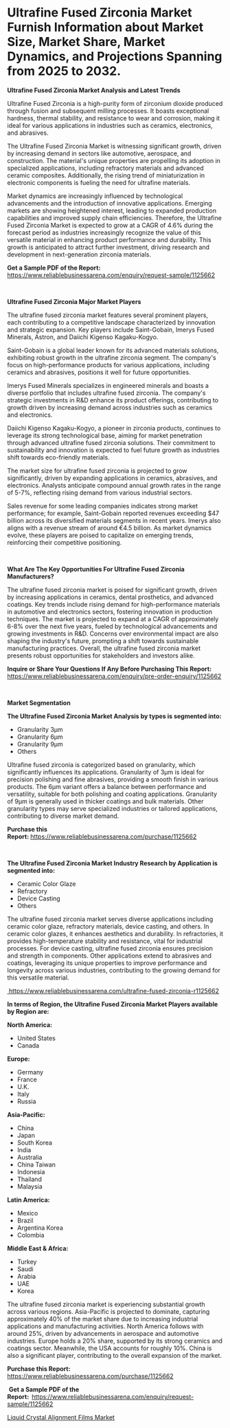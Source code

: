 <p><h1>Ultrafine Fused Zirconia Market Furnish Information about Market Size, Market Share, Market Dynamics, and Projections Spanning from 2025 to 2032.</h1></p><p><strong>Ultrafine Fused Zirconia Market Analysis and Latest Trends</strong></p>
<p><p>Ultrafine Fused Zirconia is a high-purity form of zirconium dioxide produced through fusion and subsequent milling processes. It boasts exceptional hardness, thermal stability, and resistance to wear and corrosion, making it ideal for various applications in industries such as ceramics, electronics, and abrasives.</p><p>The Ultrafine Fused Zirconia Market is witnessing significant growth, driven by increasing demand in sectors like automotive, aerospace, and construction. The material's unique properties are propelling its adoption in specialized applications, including refractory materials and advanced ceramic composites. Additionally, the rising trend of miniaturization in electronic components is fueling the need for ultrafine materials.</p><p>Market dynamics are increasingly influenced by technological advancements and the introduction of innovative applications. Emerging markets are showing heightened interest, leading to expanded production capabilities and improved supply chain efficiencies. Therefore, the Ultrafine Fused Zirconia Market is expected to grow at a CAGR of 4.6% during the forecast period as industries increasingly recognize the value of this versatile material in enhancing product performance and durability. This growth is anticipated to attract further investment, driving research and development in next-generation zirconia materials.</p></p>
<p><strong>Get a Sample PDF of the Report:&nbsp;</strong> <a href="https://www.reliablebusinessarena.com/enquiry/request-sample/1125662?utm_campaign=2095&utm_medium=2&utm_source=Github&utm_content=ia&utm_term=01022025&utm_id=ultrafine-fused-zirconia">https://www.reliablebusinessarena.com/enquiry/request-sample/1125662</a></p>
<p>&nbsp;</p>
<p><strong>Ultrafine Fused Zirconia Major Market Players</strong></p>
<p><p>The ultrafine fused zirconia market features several prominent players, each contributing to a competitive landscape characterized by innovation and strategic expansion. Key players include Saint-Gobain, Imerys Fused Minerals, Astron, and Daiichi Kigenso Kagaku-Kogyo.</p><p>Saint-Gobain is a global leader known for its advanced materials solutions, exhibiting robust growth in the ultrafine zirconia segment. The company's focus on high-performance products for various applications, including ceramics and abrasives, positions it well for future opportunities.</p><p>Imerys Fused Minerals specializes in engineered minerals and boasts a diverse portfolio that includes ultrafine fused zirconia. The company's strategic investments in R&D enhance its product offerings, contributing to growth driven by increasing demand across industries such as ceramics and electronics.</p><p>Daiichi Kigenso Kagaku-Kogyo, a pioneer in zirconia products, continues to leverage its strong technological base, aiming for market penetration through advanced ultrafine fused zirconia solutions. Their commitment to sustainability and innovation is expected to fuel future growth as industries shift towards eco-friendly materials.</p><p>The market size for ultrafine fused zirconia is projected to grow significantly, driven by expanding applications in ceramics, abrasives, and electronics. Analysts anticipate compound annual growth rates in the range of 5-7%, reflecting rising demand from various industrial sectors.</p><p>Sales revenue for some leading companies indicates strong market performance; for example, Saint-Gobain reported revenues exceeding $47 billion across its diversified materials segments in recent years. Imerys also aligns with a revenue stream of around €4.5 billion. As market dynamics evolve, these players are poised to capitalize on emerging trends, reinforcing their competitive positioning.</p></p>
<p>&nbsp;</p>
<p><strong>What Are The Key Opportunities For Ultrafine Fused Zirconia Manufacturers?</strong></p>
<p><p>The ultrafine fused zirconia market is poised for significant growth, driven by increasing applications in ceramics, dental prosthetics, and advanced coatings. Key trends include rising demand for high-performance materials in automotive and electronics sectors, fostering innovation in production techniques. The market is projected to expand at a CAGR of approximately 6-8% over the next five years, fueled by technological advancements and growing investments in R&D. Concerns over environmental impact are also shaping the industry's future, prompting a shift towards sustainable manufacturing practices. Overall, the ultrafine fused zirconia market presents robust opportunities for stakeholders and investors alike.</p></p>
<p><strong>Inquire or Share Your Questions If Any Before Purchasing This Report:</strong> <a href="https://www.reliablebusinessarena.com/enquiry/pre-order-enquiry/1125662?utm_campaign=2095&utm_medium=2&utm_source=Github&utm_content=ia&utm_term=01022025&utm_id=ultrafine-fused-zirconia">https://www.reliablebusinessarena.com/enquiry/pre-order-enquiry/1125662</a></p>
<p>&nbsp;</p>
<p><strong>Market Segmentation</strong></p>
<p><strong>The Ultrafine Fused Zirconia Market Analysis by types is segmented into:</strong></p>
<p><ul><li>Granularity 3μm</li><li>Granularity 6μm</li><li>Granularity 9μm</li><li>Others</li></ul></p>
<p><p>Ultrafine fused zirconia is categorized based on granularity, which significantly influences its applications. Granularity of 3μm is ideal for precision polishing and fine abrasives, providing a smooth finish in various products. The 6μm variant offers a balance between performance and versatility, suitable for both polishing and coating applications. Granularity of 9μm is generally used in thicker coatings and bulk materials. Other granularity types may serve specialized industries or tailored applications, contributing to diverse market demand.</p></p>
<p><strong>Purchase this Report:&nbsp;</strong><a href="https://www.reliablebusinessarena.com/purchase/1125662?utm_campaign=2095&utm_medium=2&utm_source=Github&utm_content=ia&utm_term=01022025&utm_id=ultrafine-fused-zirconia">https://www.reliablebusinessarena.com/purchase/1125662</a></p>
<p>&nbsp;</p>
<p><strong>The Ultrafine Fused Zirconia Market Industry Research by Application is segmented into:</strong></p>
<p><ul><li>Ceramic Color Glaze</li><li>Refractory</li><li>Device Casting</li><li>Others</li></ul></p>
<p><p>The ultrafine fused zirconia market serves diverse applications including ceramic color glaze, refractory materials, device casting, and others. In ceramic color glazes, it enhances aesthetics and durability. In refractories, it provides high-temperature stability and resistance, vital for industrial processes. For device casting, ultrafine fused zirconia ensures precision and strength in components. Other applications extend to abrasives and coatings, leveraging its unique properties to improve performance and longevity across various industries, contributing to the growing demand for this versatile material.</p></p>
<p><a href="https://www.reliablebusinessarena.com/ultrafine-fused-zirconia-r1125662?utm_campaign=2095&utm_medium=2&utm_source=Github&utm_content=ia&utm_term=01022025&utm_id=ultrafine-fused-zirconia">&nbsp;https://www.reliablebusinessarena.com/ultrafine-fused-zirconia-r1125662</a></p>
<p><strong>In terms of Region, the Ultrafine Fused Zirconia Market Players available by Region are:</strong></p>
<p>
    <p> <strong> North America: </strong>
        <ul>
            <li>United States</li>
            <li>Canada</li>
        </ul>
        </p> 
    <p> <strong> Europe: </strong>
        <ul>
            <li>Germany</li>
            <li>France</li>
            <li>U.K.</li>
            <li>Italy</li>
            <li>Russia</li>
        </ul>
        </p> 
    <p> <strong> Asia-Pacific: </strong>
        <ul>
            <li>China</li>
            <li>Japan</li>
            <li>South Korea</li>
            <li>India</li>
            <li>Australia</li>
            <li>China Taiwan</li>
            <li>Indonesia</li>
            <li>Thailand</li>
            <li>Malaysia</li>
        </ul>
        </p> 
    <p> <strong> Latin America: </strong>
        <ul>
            <li>Mexico</li>
            <li>Brazil</li>
            <li>Argentina Korea</li>
            <li>Colombia</li>
        </ul>
        </p> 
    <p> <strong> Middle East & Africa: </strong>
        <ul>
            <li>Turkey</li>
            <li>Saudi</li>
            <li>Arabia</li>
            <li>UAE</li>
            <li>Korea</li>
        </ul>
    </p>
    </p>
<p><p>The ultrafine fused zirconia market is experiencing substantial growth across various regions. Asia-Pacific is projected to dominate, capturing approximately 40% of the market share due to increasing industrial applications and manufacturing activities. North America follows with around 25%, driven by advancements in aerospace and automotive industries. Europe holds a 20% share, supported by its strong ceramics and coatings sector. Meanwhile, the USA accounts for roughly 10%. China is also a significant player, contributing to the overall expansion of the market.</p></p>
<p><strong>Purchase this Report: </strong><a href="https://www.reliablebusinessarena.com/purchase/1125662?utm_campaign=2095&utm_medium=2&utm_source=Github&utm_content=ia&utm_term=01022025&utm_id=ultrafine-fused-zirconia">https://www.reliablebusinessarena.com/purchase/1125662</a></p>
<p>&nbsp;<strong>Get a Sample PDF of the Report:&nbsp;&nbsp;</strong><a href="https://www.reliablebusinessarena.com/enquiry/request-sample/1125662?utm_campaign=2095&utm_medium=2&utm_source=Github&utm_content=ia&utm_term=01022025&utm_id=ultrafine-fused-zirconia">https://www.reliablebusinessarena.com/enquiry/request-sample/1125662</a></p>
<p><strong></strong></p>
<p><p><a href="https://github.com/mauripalmi/Market-Research-Report-List-6/blob/main/liquid-crystal-alignment-films-market.md?utm_campaign=2095&utm_medium=2&utm_source=Github&utm_content=ia&utm_term=01022025&utm_id=ultrafine-fused-zirconia">Liquid Crystal Alignment Films Market</a></p></p>